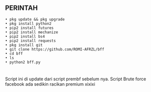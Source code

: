 ## PERINTAH
````
• pkg update && pkg upgrade 
• pkg install python2 
• pip2 install futures 
• pip2 install mechanize 
• pip2 install bs4 
• pip2 install requests 
• pkg install git 
• git clone https://github.com/ROMI-AFRZL/bff 
• cd bff 
• ls 
• python2 bff.py
````
#
Script ini di update dari script prembf sebelum nya. Script Brute force facebook ada sedikin racikan premium xixixi
